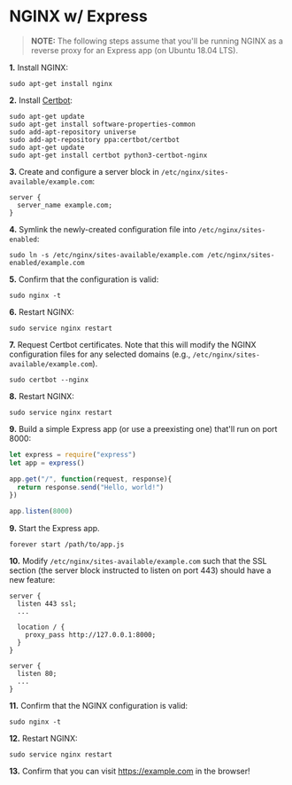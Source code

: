 # NGINX w/ Express

> **NOTE:** The following steps assume that you'll be running NGINX as a reverse proxy for an Express app (on Ubuntu 18.04 LTS).

**1.** Install NGINX:

```
sudo apt-get install nginx
```

**2.** Install [Certbot](https://certbot.eff.org/):

```
sudo apt-get update
sudo apt-get install software-properties-common
sudo add-apt-repository universe
sudo add-apt-repository ppa:certbot/certbot
sudo apt-get update
sudo apt-get install certbot python3-certbot-nginx
```

**3.** Create and configure a server block in `/etc/nginx/sites-available/example.com`:

```
server {
  server_name example.com;
}
```

**4.** Symlink the newly-created configuration file into `/etc/nginx/sites-enabled`:

```
sudo ln -s /etc/nginx/sites-available/example.com /etc/nginx/sites-enabled/example.com
```

**5.** Confirm that the configuration is valid:

```
sudo nginx -t
```

**6.** Restart NGINX:

```sudo service nginx restart```

**7.** Request Certbot certificates. Note that this will modify the NGINX configuration files for any selected domains (e.g., `/etc/nginx/sites-available/example.com`).

```
sudo certbot --nginx
```

**8.** Restart NGINX:

```
sudo service nginx restart
```

**9.** Build a simple Express app (or use a preexisting one) that'll run on port 8000:

```js
let express = require("express")
let app = express()

app.get("/", function(request, response){
  return response.send("Hello, world!")
})

app.listen(8000)
```

**9.** Start the Express app.

```
forever start /path/to/app.js
```

**10.** Modify `/etc/nginx/sites-available/example.com` such that the SSL section (the server block instructed to listen on port 443) should have a new feature:

```
server {
  listen 443 ssl;
  ...
  
  location / {
    proxy_pass http://127.0.0.1:8000;
  }
}

server {
  listen 80;
  ...
}
```

**11.** Confirm that the NGINX configuration is valid:

```
sudo nginx -t
```

**12.** Restart NGINX:

```
sudo service nginx restart
```

**13.** Confirm that you can visit https://example.com in the browser!
